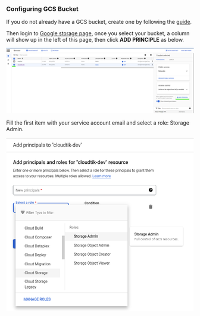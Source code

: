 ### Configuring GCS Bucket

If you do not already have a GCS bucket, create one by following the 
[guide](https://cloud.google.com/storage/docs/creating-buckets#create_a_new_bucket).

Then login to [Google storage page](https://console.cloud.google.com/storage), once you select your bucket, 
a column will show up in the left of this page, then click **ADD PRINCIPLE** as below.

![gcs-bucket](../../image/gcs-bucket.png)

Fill the first item with your service account email and select a role: Storage Admin.

![gcs-bucket-principle](../../image/gcs-bucket-principle.png)

